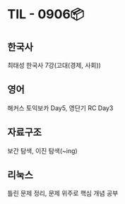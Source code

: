 # TIL - 0906📦

## 한국사
최태성 한국사 7강(고대(경제, 사회))  

## 영어
해커스 토익보카 Day5, 영단기 RC Day3  

## 자료구조
보간 탐색, 이진 탐색(~ing)

## 리눅스
틀린 문제 정리, 문제 위주로 핵심 개념 공부 
